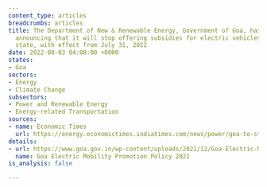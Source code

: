 ```yaml
---
content_type: articles
breadcrumbs: articles
title: The Department of New & Renewable Energy, Government of Goa, has issued a notice
  announcing that it will stop offering subsidies for electric vehicles (EVs) in the
  state, with effect from July 31, 2022
date: 2022-08-03 04:00:00 +0000
states:
- Goa
sectors:
- Energy
- Climate Change
subsectors:
- Power and Renewable Energy
- Energy-related Transportation
sources:
- name: Economic Times
  url: https://energy.economictimes.indiatimes.com/news/power/goa-to-stop-offering-ev-subsidy-from-july-31/93160038
details:
- url: https://www.goa.gov.in/wp-content/uploads/2021/12/Goa-Electric-Mobility-Promotion-Policy-2021.pdf
  name: Goa Electric Mobility Promotion Policy 2021
is_analysis: false

---
```

